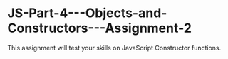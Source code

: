 # JS-Part-4---Objects-and-Constructors---Assignment-2
This assignment will test your skills on JavaScript Constructor functions.

